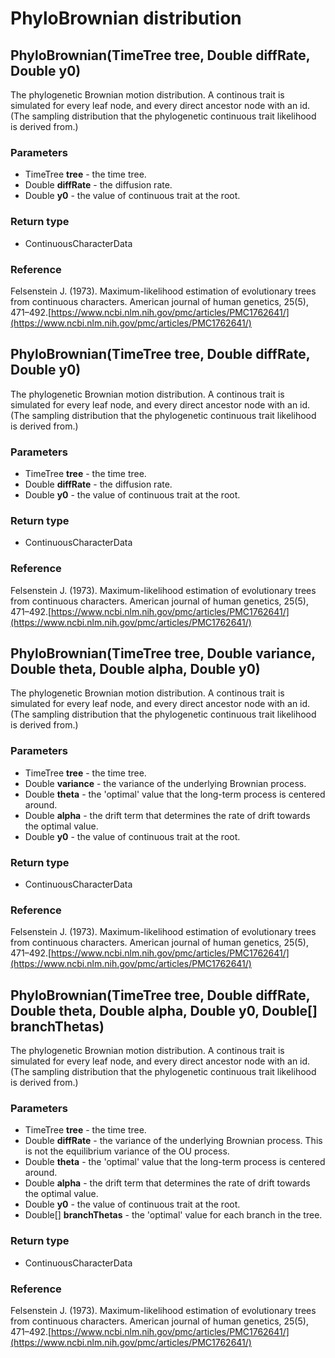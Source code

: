 PhyloBrownian distribution
==========================
PhyloBrownian(TimeTree **tree**, Double **diffRate**, Double **y0**)
--------------------------------------------------------------------

The phylogenetic Brownian motion distribution. A continous trait is simulated for every leaf node, and every direct ancestor node with an id.(The sampling distribution that the phylogenetic continuous trait likelihood is derived from.)

### Parameters

- TimeTree **tree** - the time tree.
- Double **diffRate** - the diffusion rate.
- Double **y0** - the value of continuous trait at the root.

### Return type

- ContinuousCharacterData

### Reference

Felsenstein J. (1973). Maximum-likelihood estimation of evolutionary trees from continuous characters. American journal of human genetics, 25(5), 471–492.[https://www.ncbi.nlm.nih.gov/pmc/articles/PMC1762641/](https://www.ncbi.nlm.nih.gov/pmc/articles/PMC1762641/)

PhyloBrownian(TimeTree **tree**, Double **diffRate**, Double **y0**)
--------------------------------------------------------------------

The phylogenetic Brownian motion distribution. A continous trait is simulated for every leaf node, and every direct ancestor node with an id.(The sampling distribution that the phylogenetic continuous trait likelihood is derived from.)

### Parameters

- TimeTree **tree** - the time tree.
- Double **diffRate** - the diffusion rate.
- Double **y0** - the value of continuous trait at the root.

### Return type

- ContinuousCharacterData

### Reference

Felsenstein J. (1973). Maximum-likelihood estimation of evolutionary trees from continuous characters. American journal of human genetics, 25(5), 471–492.[https://www.ncbi.nlm.nih.gov/pmc/articles/PMC1762641/](https://www.ncbi.nlm.nih.gov/pmc/articles/PMC1762641/)

PhyloBrownian(TimeTree **tree**, Double **variance**, Double **theta**, Double **alpha**, Double **y0**)
--------------------------------------------------------------------------------------------------------

The phylogenetic Brownian motion distribution. A continous trait is simulated for every leaf node, and every direct ancestor node with an id.(The sampling distribution that the phylogenetic continuous trait likelihood is derived from.)

### Parameters

- TimeTree **tree** - the time tree.
- Double **variance** - the variance of the underlying Brownian process.
- Double **theta** - the 'optimal' value that the long-term process is centered around.
- Double **alpha** - the drift term that determines the rate of drift towards the optimal value.
- Double **y0** - the value of continuous trait at the root.

### Return type

- ContinuousCharacterData

### Reference

Felsenstein J. (1973). Maximum-likelihood estimation of evolutionary trees from continuous characters. American journal of human genetics, 25(5), 471–492.[https://www.ncbi.nlm.nih.gov/pmc/articles/PMC1762641/](https://www.ncbi.nlm.nih.gov/pmc/articles/PMC1762641/)

PhyloBrownian(TimeTree **tree**, Double **diffRate**, Double **theta**, Double **alpha**, Double **y0**, Double[] **branchThetas**)
-----------------------------------------------------------------------------------------------------------------------------------

The phylogenetic Brownian motion distribution. A continous trait is simulated for every leaf node, and every direct ancestor node with an id.(The sampling distribution that the phylogenetic continuous trait likelihood is derived from.)

### Parameters

- TimeTree **tree** - the time tree.
- Double **diffRate** - the variance of the underlying Brownian process. This is not the equilibrium variance of the OU process.
- Double **theta** - the 'optimal' value that the long-term process is centered around.
- Double **alpha** - the drift term that determines the rate of drift towards the optimal value.
- Double **y0** - the value of continuous trait at the root.
- Double[] **branchThetas** - the 'optimal' value for each branch in the tree.

### Return type

- ContinuousCharacterData

### Reference

Felsenstein J. (1973). Maximum-likelihood estimation of evolutionary trees from continuous characters. American journal of human genetics, 25(5), 471–492.[https://www.ncbi.nlm.nih.gov/pmc/articles/PMC1762641/](https://www.ncbi.nlm.nih.gov/pmc/articles/PMC1762641/)

